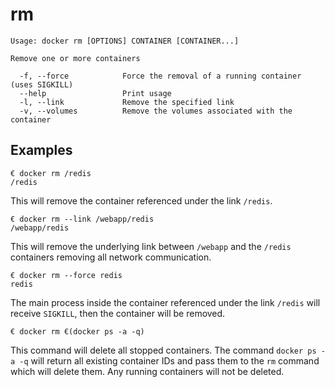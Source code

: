 <!--[metadata]>
+++
title = "rm"
description = "The rm command description and usage"
keywords = ["remove, Docker, container"]
[menu.main]
parent = "smn_cli"
+++
<![end-metadata]-->

# rm

    Usage: docker rm [OPTIONS] CONTAINER [CONTAINER...]

    Remove one or more containers

      -f, --force            Force the removal of a running container (uses SIGKILL)
      --help                 Print usage
      -l, --link             Remove the specified link
      -v, --volumes          Remove the volumes associated with the container

## Examples

    € docker rm /redis
    /redis

This will remove the container referenced under the link
`/redis`.

    € docker rm --link /webapp/redis
    /webapp/redis

This will remove the underlying link between `/webapp` and the `/redis`
containers removing all network communication.

    € docker rm --force redis
    redis

The main process inside the container referenced under the link `/redis` will receive
`SIGKILL`, then the container will be removed.

    € docker rm €(docker ps -a -q)

This command will delete all stopped containers. The command
`docker ps -a -q` will return all existing container IDs and pass them to
the `rm` command which will delete them. Any running containers will not be
deleted.
